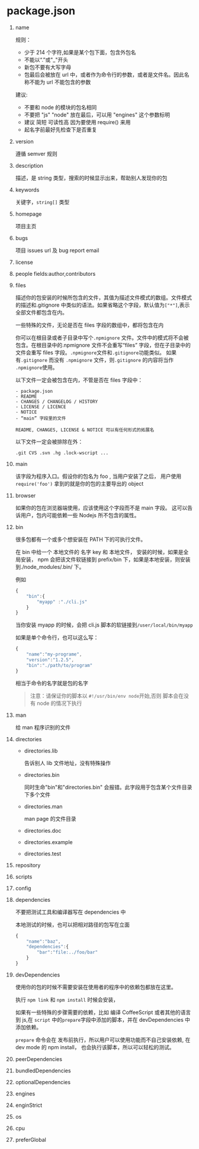 # package.json

1.  name

    规则：

    -   少于 214 个字符,如果是某个包下面，包含外包名
    -   不能以“.”或"\_"开头
    -   新包不要有大写字母
    -   包最后会被放在 url 中，或者作为命令行的参数，或者是文件名。因此名称不能为 url 不能包含的参数

    建议:

    -   不要和 node 的模块的包名相同
    -   不要把 "js" "node" 放在最后，可以用 "engines" 这个参数标明
    -   建议 简短 可读性高 因为要使用 require() 来用
    -   起名字前最好先检查下是否重复

2.  version

    遵循 semver 规则

3.  description

    描述，是 string 类型，搜索的时候显示出来，帮助别人发现你的包

4.  keywords

    关键字，`string[]` 类型

5.  homepage

    项目主页

6.  bugs

    项目 issues url 及 bug report email

7.  license
8.  people fields:author,contributors
9.  files

    描述你的包安装的时候所包含的文件，其值为描述文件模式的数组。文件模式的描述和.gitignore 中类似的语法。如果省略这个字段，默认值为`["*"]`,表示全部文件都包含在内。

    一些特殊的文件，无论是否在 files 字段的数组中，都将包含在内

    你可以在根目录或者子目录中写个`.npmignore` 文件。文件中的模式将不会被包含。在根目录中的.npmignore 文件不会重写“files” 字段，但在子目录中的文件会重写 files 字段。`.npmignore`文件和`.gitignore`功能类似。 如果有`.gitignore` 而没有 `.npmignore` 文件，则`.gitignore` 的内容将当作 `.npmignore`使用。

    以下文件一定会被包含在内，不管是否在 files 字段中：

        - package.json
        - README
        - CHANGES / CHANGELOG / HISTORY
        - LICENSE / LICENCE
        - NOTICE
        - “main” 字段里的文件

        README, CHANGES, LICENSE & NOTICE 可以有任何形式的拓展名

    以下文件一定会被排除在外：

        .git CVS .svn .hg .lock-wscript ...

10. main

    该字段为程序入口。假设你的包名为 foo , 当用户安装了之后， 用户使用 `require('foo')` 拿到的就是你的包的主要导出的 object

11. browser

    如果你的包在浏览器端使用，应该使用这个字段而不是 main 字段。 这可以告诉用户，包内可能依赖一些 Nodejs 所不包含的属性。

12. bin

    很多包都有一个或多个想安装在 PATH 下的可执行文件。

    在 bin 中给一个 本地文件的 名字 key 和 本地文件， 安装的时候，如果是全局安装， npm 会把该文件软链接到 prefix/bin 下，如果是本地安装，则安装到./node_modules/.bin/ 下。

    例如

    ```js
    {
        "bin":{
            "myapp" :"./cli.js"
        }
    }
    ```

    当你安装 myapp 的时候，会把 cli.js 脚本的软链接到`/user/local/bin/myapp`

    如果是单个命令行，也可以这么写：

    ```js
    {
        "name":"my-programe",
        "version":"1.2.5",
        "bin":"./path/to/program"
    }
    ```

    相当于命令的名字就是包的名字

    > 注意：请保证你的脚本以 `#!/usr/bin/env node`开始,否则 脚本会在没有 node 的情况下执行

13. man

    给 man 程序识别的文件

14. directories

    -   directories.lib

        告诉别人 lib 文件地址，没有特殊操作

    -   directories.bin

        同时生命"bin"和"directories.bin" 会报错。此字段用于包含某个文件目录下多个文件

    -   directories.man

        man page 的文件目录

    -   directories.doc
    -   directories.example
    -   directories.test

15. repository
16. scripts

17. config
18. dependencies

    不要把测试工具和编译器写在 dependencies 中

    本地测试的时候，也可以把相对路径的包写在立面

    ```js
    {
        "name":"baz",
        "dependencies":{
            "bar":"file:../foo/bar"
        }
    }
    ```

19. devDependencies

    使用你的包的时候不需要安装在使用者的程序中的依赖包都放在这里。

    执行 `npm link` 和 `npm install` 时候会安装，

    如果有一些特殊的步骤需要的依赖，比如 编译 CoffeeScript 或者其他的语言到 js,在 `script` 中的`prepare`字段中添加的脚本，并在 devDependencies 中添加依赖。

    `prepare` 命令会在 发布前执行，所以用户可以使用功能而不自己安装依赖, 在 dev mode 的 npm install， 也会执行该脚本，所以可以轻松的测试。

20. peerDependencies
21. bundledDependencies
22. optionalDependencies
23. engines
24. enginStrict
25. os
26. cpu
27. preferGlobal
